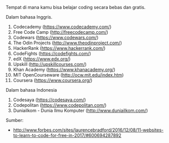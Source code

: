 Tempat di mana kamu bisa belajar coding secara bebas dan gratis.

Dalam bahasa Inggris.
1. Codecademy (https://www.codecademy.com/)
2. Free Code Camp (http://freecodecamp.com/)
3. Codewars (https://www.codewars.com/)
4. The Odin Projects (http://www.theodinproject.com/)
5. HackerRank (https://www.hackerrank.com/)
6. CodeFights (https://codefights.com/)
7. edX (https://www.edx.org/)
8. Upskill (http://upskillcourses.com/)
9. Khan Academy (https://www.khanacademy.org/)
10. MIT OpenCourseware (http://ocw.mit.edu/index.htm)
11. Coursera (https://www.coursera.org/)

Dalam bahasa Indonesia
1. Codesaya (https://codesaya.com/)
2. Codepolitan (https://www.codepolitan.com/)
3. Duniailkom - Dunia Ilmu Komputer (http://www.duniailkom.com/)

Sumber:
* http://www.forbes.com/sites/laurencebradford/2016/12/08/11-websites-to-learn-to-code-for-free-in-2017/#600694287892
